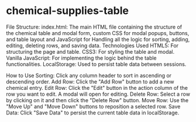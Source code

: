 # chemical-supplies-table
File Structure:
index.html: The main HTML file containing the structure of the chemical table and modal form, custom CSS for modal popups, buttons, and table layout and JavaScript for Handling all the logic for sorting, adding, editing, deleting rows, and saving data.
Technologies Used
HTML5: For structuring the page and table.
CSS3: For styling the table and modal.
Vanilla JavaScript: For implementing the logic behind the table functionalities.
LocalStorage: Used to persist table data between sessions.

How to Use
Sorting: Click any column header to sort in ascending or descending order.
Add Row: Click the "Add Row" button to add a new chemical entry.
Edit Row: Click the "Edit" button in the action column of the row you want to edit. A modal will open for editing.
Delete Row: Select a row by clicking on it and then click the "Delete Row" button.
Move Row: Use the "Move Up" and "Move Down" buttons to reposition a selected row.
Save Data: Click "Save Data" to persist the current table data in localStorage.
